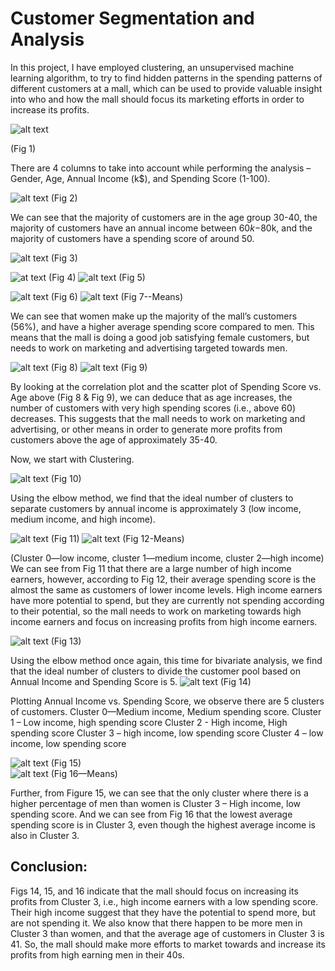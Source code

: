 # Customer Segmentation and Analysis
In this project, I have employed clustering, an unsupervised machine learning algorithm, to try to find hidden patterns in the spending patterns of different customers at a mall, which can be used to provide valuable insight into who and how the mall should focus its marketing efforts in order to increase its profits. 

![alt text](https://github.com/gayatriamulya/customer_segmentation/blob/main/Images/Fig%201.png?raw=true)

 (Fig 1)

There are 4 columns to take into account while performing the analysis – Gender, Age, Annual Income (k$), and Spending Score (1-100).


![alt text](https://github.com/gayatriamulya/customer_segmentation/blob/main/Images/Fig%202.png?raw=true)
 (Fig 2)

We can see that the majority of customers are in the age group 30-40, the majority of customers have an annual income between $60k-$80k, and the majority of customers have a spending score of around 50. 





 ![alt text](https://github.com/gayatriamulya/customer_segmentation/blob/main/Images/Fig%203.png?raw=true) (Fig 3)



 ![at text](https://github.com/gayatriamulya/customer_segmentation/blob/main/Images/Fig%204.png?raw=true)
(Fig 4)
 ![alt text](https://github.com/gayatriamulya/customer_segmentation/blob/main/Images/Fig%205.png?raw=true)
(Fig 5)

 ![alt text](https://github.com/gayatriamulya/customer_segmentation/blob/main/Images/Fig%206.png?raw=true)
 (Fig 6)   ![alt text](https://github.com/gayatriamulya/customer_segmentation/blob/main/Images/Fig%207.png?raw=true)
(Fig 7--Means)                   
             
We can see that women make up the majority of the mall’s customers (56%), and have a higher average spending score compared to men. This means that the mall is doing a good job satisfying female customers, but needs to work on marketing and advertising targeted towards men.

 ![alt text](https://github.com/gayatriamulya/customer_segmentation/blob/main/Images/Fig%208.png?raw=true)
(Fig 8)	 ![alt text](https://github.com/gayatriamulya/customer_segmentation/blob/main/Images/Fig%209.png?raw=true)
(Fig 9)

By looking at the correlation plot and the scatter plot of Spending Score vs. Age above (Fig 8 & Fig 9), we can deduce that as age increases, the number of customers with very high spending scores (i.e., above 60) decreases. This suggests that the mall needs to work on marketing and advertising, or other means in order to generate more profits from customers above the age of approximately 35-40. 


Now, we start with Clustering. 

![alt text](https://github.com/gayatriamulya/customer_segmentation/blob/main/Images/Fig%2010.png?raw=true)
 (Fig 10)
 
Using the elbow method, we find that the ideal number of clusters to separate customers by annual income is approximately 3 (low income, medium income, and high income).

![alt text](https://github.com/gayatriamulya/customer_segmentation/blob/main/Images/Fig%2011.png?raw=true)
 (Fig 11)	 ![alt text](https://github.com/gayatriamulya/customer_segmentation/blob/main/Images/Fig%2012.png?raw=true)
(Fig 12-Means)

(Cluster 0—low income, cluster 1—medium income, cluster 2—high income)
We can see from Fig 11 that there are a large number of high income earners, however, according to Fig 12, their average spending score is the almost the same as customers of lower income levels. High income earners have more potential to spend, but they are currently not spending according to their potential, so the mall needs to work on marketing towards high income earners and focus on increasing profits from high income earners.

![alt text](https://github.com/gayatriamulya/customer_segmentation/blob/main/Images/Fig%2013.png?raw=true)
 (Fig 13)

Using the elbow method once again, this time for bivariate analysis, we find that the ideal number of clusters to divide the customer pool based on Annual Income and Spending Score is 5.
 ![alt text](https://github.com/gayatriamulya/customer_segmentation/blob/main/Images/Fig%2014.png?raw=true)
(Fig 14)

Plotting Annual Income vs. Spending Score, we observe there are 5 clusters of customers. Cluster 0—Medium income, Medium spending score.
Cluster 1 – Low income, high spending score
Cluster 2 - High income, High spending score
Cluster 3 – high income, low spending score
Cluster 4 – low income, low spending score

![alt text](https://github.com/gayatriamulya/customer_segmentation/blob/main/Images/Fig%2015.png?raw=true)
 (Fig 15)	
 ![alt text](https://github.com/gayatriamulya/customer_segmentation/blob/main/Images/Fig%2016.png?raw=true)
(Fig 16—Means)

Further, from Figure 15, we can see that the only cluster where there is a higher percentage of men than women is Cluster 3 – High income, low spending score. And we can see from Fig 16 that the lowest average spending score is in Cluster 3, even though the highest average income is also in Cluster 3.



## **Conclusion:**

Figs 14, 15, and 16 indicate that the mall should focus on increasing its profits from Cluster 3, i.e., high income earners with a low spending score. Their high income suggest that they have the potential to spend more, but are not spending it. We also know that there happen to be more men in Cluster 3 than women, and that the average age of customers in Cluster 3 is 41. So, the mall should make more efforts to market towards and increase its profits from high earning men in their 40s. 


